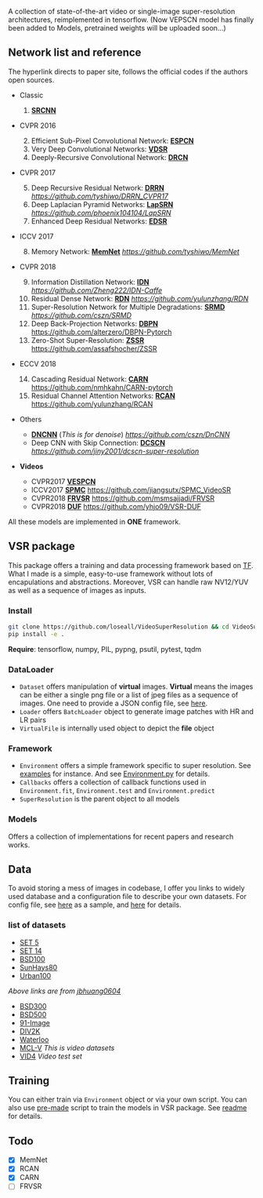 A collection of state-of-the-art video or single-image super-resolution architectures, reimplemented in tensorflow.
(Now VEPSCN model has finally been added to Models, pretrained weights will be uploaded soon...)

## Network list and reference
The hyperlink directs to paper site, follows the official codes if the authors open sources.
- Classic

  1. [**SRCNN**](https://arxiv.org/abs/1501.00092)
- CVPR 2016

  2. Efficient Sub-Pixel Convolutional Network: [**ESPCN**](https://arxiv.org/abs/1609.05158)
  3. Very Deep Convolutional Networks: [**VDSR**](https://arxiv.org/abs/1511.04587)
  4. Deeply-Recursive Convolutional Network: [**DRCN**](https://arxiv.org/abs/1511.04491)
- CVPR 2017

  5. Deep Recursive Residual Network: [**DRRN**](http://cvlab.cse.msu.edu/pdfs/Tai_Yang_Liu_CVPR2017.pdf) *https://github.com/tyshiwo/DRRN_CVPR17*
  6. Deep Laplacian Pyramid Networks: [**LapSRN**](http://vllab.ucmerced.edu/wlai24/LapSRN/) *https://github.com/phoenix104104/LapSRN*
  7. Enhanced Deep Residual Networks: [**EDSR**](https://arxiv.org/abs/1707.02921)
- ICCV 2017

  8. Memory Network: [**MemNet**](https://arxiv.org/abs/1708.02209) *https://github.com/tyshiwo/MemNet*
- CVPR 2018

  9. Information Distillation Network: [**IDN**](https://arxiv.org/abs/1803.09454) *https://github.com/Zheng222/IDN-Caffe*
  10. Residual Dense Network: [**RDN**](https://arxiv.org/abs/1802.08797) *https://github.com/yulunzhang/RDN*
  11. Super-Resolution Network for Multiple Degradations: [**SRMD**](https://arxiv.org/abs/1712.06116) *https://github.com/cszn/SRMD*
  12. Deep Back-Projection Networks: [**DBPN**](https://arxiv.org/abs/1803.02735) https://github.com/alterzero/DBPN-Pytorch
  13. Zero-Shot Super-Resolution: [**ZSSR**](http://www.wisdom.weizmann.ac.il/~vision/zssr/) https://github.com/assafshocher/ZSSR
- ECCV 2018

  14. Cascading Residual Network: [**CARN**](https://arxiv.org/abs/1803.08664) https://github.com/nmhkahn/CARN-pytorch
  15. Residual Channel Attention Networks: [**RCAN**](https://arxiv.org/abs/1807.02758) https://github.com/yulunzhang/RCAN
- Others

  - [**DNCNN**](http://ieeexplore.ieee.org/document/7839189/) (*This is for denoise*) *https://github.com/cszn/DnCNN*
  - Deep CNN
with Skip Connection: [**DCSCN**](https://arxiv.org/abs/1707.05425) *https://github.com/jiny2001/dcscn-super-resolution*

- **Videos**

  - CVPR2017 [**VESPCN**](https://arxiv.org/abs/1611.05250)
  - ICCV2017 [**SPMC**](https://arxiv.org/abs/1704.02738)  https://github.com/jiangsutx/SPMC_VideoSR
  - CVPR2018 [**FRVSR**](https://arxiv.org/abs/1801.04590) https://github.com/msmsajjadi/FRVSR
  - CVPR2018 [**DUF**](http://openaccess.thecvf.com/content_cvpr_2018/papers/Jo_Deep_Video_Super-Resolution_CVPR_2018_paper.pdf) https://github.com/yhjo09/VSR-DUF
  
All these models are implemented in **ONE** framework.

## VSR package
This package offers a training and data processing framework based on [TF](https://www.tensorflow.org).
What I made is a simple, easy-to-use framework without lots of encapulations and abstractions.
Moreover, VSR can handle raw NV12/YUV as well as a sequence of images as inputs.

### Install
```bash
git clone https://github.com/loseall/VideoSuperResolution && cd VideoSuperResolution
pip install -e .
```
**Require**: tensorflow, numpy, PIL, pypng, psutil, pytest, tqdm

### DataLoader
- `Dataset` offers manipulation of **virtual** images.
**Virtual** means the images can be either a single png file or a list of jpeg files as a sequence of images.
One need to provide a JSON config file, see [here](./Data/datasets.json).
- `Loader` offers `BatchLoader` object to generate image patches with HR and LR pairs
- `VirtualFile` is internally used object to depict the **file** object

### Framework
- `Environment` offers a simple framework specific to super resolution. See [examples](./UTest/train_srcnn.py) for instance.
And see [Environment.py](./VSR/Framework/Environment.py) for details.
- `Callbacks` offers a collection of callback functions used in `Environment.fit`, `Environment.test` and `Environment.predict`
- `SuperResolution` is the parent object to all models

### Models
Offers a collection of implementations for recent papers and research works.

## Data
To avoid storing a mess of images in codebase, I offer you links to widely used database and a configuration file to
describe your own datasets.
For config file, see [here](./Data/datasets.json) as a sample, and [here](./Data/README.md) for details.

### list of datasets
- [SET 5](https://uofi.box.com/shared/static/kfahv87nfe8ax910l85dksyl2q212voc.zip)
- [SET 14](https://uofi.box.com/shared/static/igsnfieh4lz68l926l8xbklwsnnk8we9.zip)
- [BSD100](https://uofi.box.com/shared/static/qgctsplb8txrksm9to9x01zfa4m61ngq.zip)
- [SunHays80](https://uofi.box.com/shared/static/rirohj4773jl7ef752r330rtqw23djt8.zip)
- [Urban100](https://uofi.box.com/shared/static/65upg43jjd0a4cwsiqgl6o6ixube6klm.zip)

*Above links are from [jbhuang0604](https://github.com/jbhuang0604/SelfExSR)*

- [BSD300](https://www2.eecs.berkeley.edu/Research/Projects/CS/vision/grouping/segbench/BSDS300-images.tgz)
- [BSD500](http://www.eecs.berkeley.edu/Research/Projects/CS/vision/grouping/BSR/BSR_bsds500.tgz)
- [91-Image](http://www.ifp.illinois.edu/~jyang29/codes/ScSR.rar)
- [DIV2K](https://data.vision.ee.ethz.ch/cvl/DIV2K/)
- [Waterloo](https://ece.uwaterloo.ca/~k29ma/dataset/exploration_database_and_code.rar)
- [MCL-V](http://mcl.usc.edu/mcl-v-database/) *This is video datasets*
- [VID4](https://people.csail.mit.edu/celiu/CVPR2011/videoSR.zip) *Video test set* 

## Training
You can either train via `Environment` object or via your own script.
You can also use [pre-made](./Train/train.py) script to train the models in VSR package.
See [readme](./Train/README.md) for details.

## Todo
- [x] MemNet
- [x] RCAN
- [x] CARN
- [ ] FRVSR